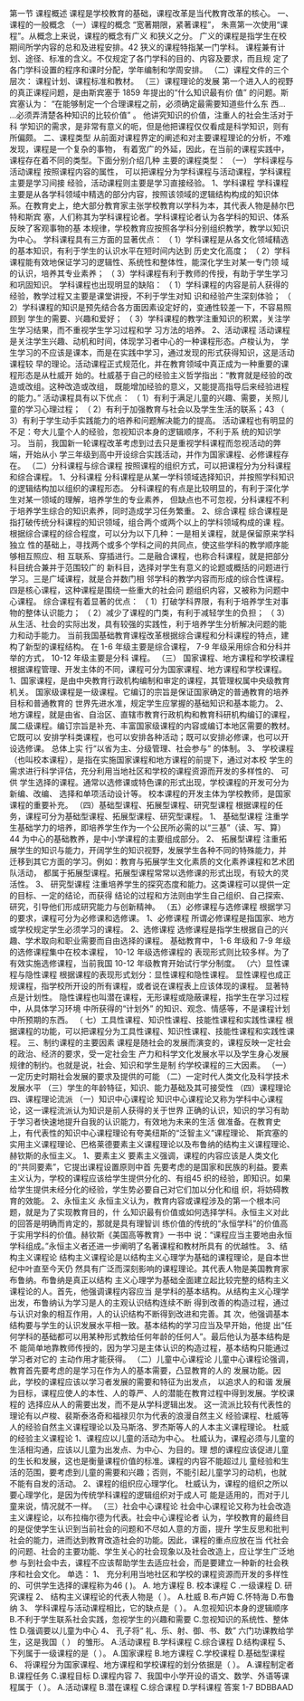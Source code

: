 第一节 课程概述
课程是学校教育的基础，课程改革是当代教育改革的核心。
一、课程的一般概念
（一）课程的概念
“宽著期限，紧著课程”， 朱熹第一次使用“课程”。从概念上来说，课程的概念有广义
和狭义之分。
广义的课程是指学生在校期间所学内容的总和及进程安排。42
狭义的课程特指某一门学科。
课程兼有计划、途径、标准的含义。不仅规定了各门学科的目的、内容及要求，而且规
定了各门学科设置的程序和课时分配，学年编制和学周安排。
（二）课程文件的三个层次： 课程计划、课程标准和教材。
（三）课程理论的发展
第一个进入人的视野的真正课程问题，是由斯宾塞于 1859 年提出的“什么知识最有价
值” 的问题。斯宾塞认为： “在能够制定一个合理课程之前，必须确定最需要知道些什么东
西… …必须弄清楚各种知识的比较价值” 。 他讲究知识的价值，注重人的社会生活对于科
学知识的需求，是非常有意义的呃，但是他把课程仅仅看成是科学知识，则有所偏颇。
二、课程类型
从前面对课程界定的阐述和对主要课程理论的分析，不难发现，课程是一个复杂的事物，
有着宽广的外延，因此，在当前的课程实践中，课程存在着不同的类型。下面分别介绍几种
主要的课程类型：
（一） 学科课程与活动课程
按照课程内容的属性， 可以把课程分为学科课程与活动课程，学科课程主要是学习间接
经验，活动课程则主要是学习直接经验。
1、学科课程
学科课程主要是从各学科领域中精选的部分内容，按照该领域的逻辑结构构成的知识体
系。在教育史上，绝大部分教育家主张学校教育以学科为本，其代表人物是赫尔巴特和斯宾
塞，人们称其为学科课程论者。学科课程论者认为各学科的知识、体系反映了客观事物的基
本规律，学校教育应按照各学科分别组织教学，教学以知识为中心。
学科课程具有三方面的显著优点：
（ 1）学科课程是从各文化领域精选的基本知识，有利于学生的认识水平在短时间内达到
历史文化高度；
（ 2）学科课程能有效地保证学习的逻辑性、系统性和整体性，能深化学生对某一专门领
域的认识，培养其专业素养；
（ 3）学科课程有利于教师的传授，有助于学生学习和巩固知识。
学科课程也出现明显的缺陷：
（ 1）学科课程的内容是前人获得的经验，教学过程又主要是课堂讲授，不利于学生对知
识和经验产生深刻体验；
（ 2）学科课程的知识是预先结合各方面因素设定好的，变通性较差一下，不容易照顾到
学生的需要、兴趣和爱好；
（ 3）学科课程的教学注重知识的积累，关注学生学习结果，而不重视学生学习过程和学
习方法的培养。
2、活动课程
活动课程是关注学生兴趣、动机和时间，体现学习者中心的一种课程形态。卢梭认为，
学生学习的不应该是课本，而是在实践中学习，通过发现的形式获得知识，这是活动课程较
早的理论。活动课程正式规范化，并在教育领域中真正成为一种重要的课程形态是从杜威开
始的。杜威基于自己的经验主义哲学指出：“教育就是经验的改造或改组。这种改造或改组，
既能增加经验的意义，又能提高指导后来经验进程的能力。”
活动课程具有以下优点：
（ 1）有利于满足儿童的兴趣、需要，关照儿童的学习心理过程；
（ 2）有利于加强教育与社会以及学生生活的联系；43
（ 3）有利于学生动手实践能力的培养和问题解决能力的提高。
活动课程也有明显的不足：夸大儿童个人的经验，忽视知识本身的逻辑顺序，不利于系
统的知识学习。
当前，我国新一轮课程改革考虑到过去只是重视学科课程而忽视活动的弊端，开始从小
学三年级到高中开设综合实践活动，并作为国家课程、必修课程存在。
（二）分科课程与综合课程
按照课程的组织方式，可以把课程分为分科课程和综合课程。
1、分科课程
分科课程是从某一学科领域选择知识，并按照学科知识的逻辑结构加以组织的课程形态。
分科课程的有点是比较明显的，有利于深化学生对某一领域的理解，培养学生的专业素养，
但缺点也不可忽视，分科课程不利于培养学生综合的知识素养，同时造成学习任务繁重。
2、综合课程
综合课程是指打破传统分科课程的知识领域，组合两个或两个以上的学科领域构成的课
程。根据综合课程的综合程度，可以分为以下几种：一是相关课程，就是保留原来学科独立
性的基础上，寻找两个或多个学科之间的共同点，使这些学科的教学顺序能够相互照应、相
互联系、穿插进行。二是融合课程，也称合科课程，就是把部分科目统合兼并于范围较广的
新科目，选择对学生有意义的论题或概括的问题进行学习。三是广域课程，就是合并数门相
邻学科的教学内容而形成的综合性课程。四是核心课程，这种课程是围绕一些重大的社会问
题组织内容，又被称为问题中心课程。
综合课程有着显著的优点：
（ 1）打破学科界限，有利于培养学生对事物的整体认识能力；
（ 2）减少了课程的门类，有利于减轻学生的负担；
（ 3）从生活、社会的实际出发，具有较强的实践性，利于培养学生分析解决问题的能
力和动手能力。
当前我国基础教育课程改革根据综合课程和分科课程的特点，建构了新型的课程结构。
在 1-6 年级主要是综合课程， 7-9 年级采用综合和分科并举的方式， 10-12 年级主要是分科
课程。
（三） 国家课程、地方课程和学校课程
根据课程管理、开发主体的不同，课程可分为国家课程、地方课程和学校课程。
1、国家课程，是由中央教育行政机构编制和审定的课程，其管理权属中央级教育机关。
国家级课程是一级课程。它编订的宗旨是保证国家确定的普通教育的培养目标和普通教育的
世界先进水准，规定学生应掌握的基础知识和基本能力。
2、 地方课程，就是由省、自治区、直辖市教育行政机构和教育科研机构编订的课程，
属二级课程。编订宗旨是补充、丰富国家级课程的内容或编订本地区需要的教材。它既可以
安排学科类课程，也可以安排各种活动；既可以安排必修课，也可以开设选修课。 总体上实
行“以省为主、分级管理、社会参与” 的体制。
3、 学校课程（也叫校本课程），是指在实施国家课程和地方课程的前提下，通过对本校
学生的需求进行科学评估，充分利用当地社区和学校的课程资源而开发的多样性的、 可供
学生选择的课程。通常以选修课或特色课的形式出现，学校课程的开发可分为新编、改编、
选择和单项活动设计等。 校本课程的开发主体为学校教师，是国家课程的重要补充。
（四）基础型课程、拓展型课程、研究型课程
根据课程的任务，课程可分为基础型课程、拓展型课程、研究型课程。
1、 基础型课程
注重学生基础学力的培养，即培养学生作为一个公民所必需的以“三基”（读、写、算）44
为中心的基础教养，是中小学课程的主要组成部分。
2、 拓展型课程
注重拓展学生的知识与能力，开阔学生的知识视野，发展学生各种不同的特殊能力，并
迁移到其它方面的学习。例如：教育与拓展学生文化素质的文化素养课程和艺术团队活动，
都属于拓展型课程。拓展型课程常常以选修课的形式出现，有较大的灵活性。
3、 研究型课程
注重培养学生的探究态度和能力。这类课程可以提供一定的目标、一定的结论，而获得
结论的过程和方法则由学生自己组织、自己探索、研究，引导他们形成研究能力与创新精神。
（五）必修课程与选修课程
根据学习的要求，课程可分为必修课和选修课。
1、必修课程
所谓必修课程是指国家、地方或学校规定学生必须学习的课程。
2、选修课程
选修课程是指学生根据自己的兴趣、学术取向和职业需要而自由选择的课程。
基础教育中， 1-6 年级和 7-9 年级的选修课程集中在校本课程， 10-12 年级选修课程的
表现形式则比较多样。为了有效实施选修课程，当前我国 10-12 年级教育开始试行学分制度。
（六）显性课程与隐性课程
根据课程的表现形式划分：显性课程和隐性课程。
显性课程也成正规课程，指学校所开设的所有课程，或者说在课程表上应该体现的课程。
显著特点是计划性。
隐性课程也叫潜在课程，无形课程或隐蔽课程，指学生在学习过程中，从具体学习环境
中所获得的“计划外” 的知识、观念、情感等，不是课程计划中所预期的东西。
（ 七）工具性课程、知识性课程、技能性课程和实践性课程
根据课程的功能，可以把课程分为工具性课程、知识性课程、技能性课程和实践性课程。
三、制约课程的主要因素
课程是随社会的发展而演变的，课程反映一定社会的政治、经济的要求，受一定社会生
产力和科学文化发展水平以及学生身心发展规律的制约。也就是说，社会、知识和学生是制
约学校课程的三大因素。
（一）一定历史时期社会发展的要求及提供的可能
（二）一定时代人类文化及科学技术发展水平
（三）学生的年龄特征，知识、能力基础及其可接受性
（四）课程理论
四、课程理论流派
（一）知识中心课程论
知识中心课程论又称为学科中心课程论，这一课程流派认为知识是前人获得的关于世界
正确的认识，知识的学习有助于学习者快速地提升自我的认识能力，有效地为未来的生活
做准备。在教育史上，有代表性的知识中心课程理论有夸美纽斯的“泛智主义”课程理论、
斯宾塞的实用主义课程理论、巴格莱德要素主义课程理论以及布鲁纳的结构主义课程理论、
赫钦斯的永恒主义。
1、要素主义
要素主义强调，课程的内容应该是人类文化的“共同要素”，它提出课程设置原则中首
先要考虑的是国家和民族的利益。要素主义认为，学校的课程应该给学生提供分化的、有组45
织的经验，即知识。如果给学生提供未经分化的经验，学生势必要自己对它们加以分化和组
织，将妨碍教育的效能。
2、永恒主义
永恒主义认为，教育内容或课程涉及的第一个根本问题，就是为了实现教育目的，什
么知识最有价值或如何选择学科。永恒主义对此的回答是明确而肯定的，那就是具有理智训
练价值的传统的“永恒学科”的价值高于实用学科的价值。赫钦斯《美国高等教育》一书中
说：“课程应当主要地由永恒学科组成。”永恒主义者还进一步阐明了名著课程和教材所具有
的优越性。
3、结构主义课程论
结构主义课程论是以结构主义心理学为基础的课程理论，是自本世纪中叶直至今天仍
然具有广泛而深刻影响的课程理论。其代表人物是美国教育家布鲁纳。布鲁纳是真正以结构
主义心理学为基础全面建立起比较完整的结构主义课程论的人。首先，他强调课程内容应当
是学科的基本结构。从结构主义心理学出发，布鲁纳认为学习是人的主观认识结构连续不断
得到改善的构造过程，通过与认识对象的相互作用，人的认识结构不断得到改进和完善。其
次，他强调基本结构要与学生的认识发展水平相一致。基本结构的学习应当及早开始，他提
出“任何学科的基础都可以用某种形式教给任何年龄的任何人”。最后他认为基本结构是不
能简单地靠教师传授的，因为学习是主体认识的构造过程，基本结构只能通过学习者对它的
主动作用才能获得。
（二）儿童中心课程论
儿童中心课程论强调，教育首先要考虑的是学习在作为人的基本需要，凸显教育的人的
发展功能。因此，学校的课程应该以学习者发展的需要和特征为出发点， 以追求人的和谐
发展为目标，课程应使人的本性、人的尊严、人的潜能在教育过程中得到发展。学校课程的
选择应从人的需要出发，而不是从学科逻辑出发。
这一流派比较有代表性的理论有以卢梭、裴斯泰洛奇和福禄贝尔为代表的浪漫自然主义
经验课程、杜威等人的经验自然主义课程理论以及马斯洛、罗杰斯等人的人本主义课程理论。
杜威的经验主义课程论
1、课程应以儿童的活动为中心。
杜威认为，课程必须与儿童的生活相沟通，应该以儿童为出发点、为中心、为目的。理
想的课程应该促进儿童的生长和发展，这也是衡量课程价值的标准。课程的内容不能超过儿
童经验和生活的范围，要考虑到儿童的需要和兴趣；否则，不能引起儿童学习的动机，也就
不能有自发的活动。
2、课程的组织应心理学化。
杜威认为，课程的组织之所以要心理学化，是因为传统学科课程的逻辑组织对于成人可
能是适用的，而对于儿童来说，情况就不一样。
（三）社会中心课程论
社会中心课程论又称为社会改造主义课程论，以布拉梅尔德为代表。社会中心课程论者
认为，学校教育的最终目的是促使学生认识到当前社会的问题和不尽如人意的方面，提升
学生反思和批判社会的能力，进而达到教育改造社会的功能。因此，课程的重点应放在当
代社会的问题、社会的主要功能、学生关心的社会现象以及社会改造上，应让学生广泛地参
与到社会中去，课程不应该帮助学生去适应社会，而是要建立一种新的社会秩序和社会文化。
单选：
1、 充分利用当地社区和学校的课程资源而开发的多样性的、可供学生选择的课程称为46
( )。
A. 地方课程 B. 校本课程
C .一级课程 D. 研究课程
2、 结构主义课程论的代表人物是（ ）。
A.杜威 B.布卢姆 C.怀特海 D.布鲁纳
3、 学科课程与活动课程相比，它的缺点是（ ）。
A.忽视知识本身的逻辑顺序
B.不利于学生联系社会实践，忽视学生的兴趣和需要
C.忽视知识的系统性、整体性
D.强调要以儿童为中心
4、 孔子将“ 礼、乐、射、御、书、数” 六门功课教给学生，这是我国（ ） 的雏形。
A.活动课程 B.学科课程 C.综合课程 D.结构课程
5、 下列属于一级课程的是（ ）。
A.国家课程 B.地方课程 C.学校课程 D.基础型课程
6、 将课程分为国家课程、地方课程和学校课程的划分依据是（ ）。
A.课程制定者 B.课程任务 C.课程目标 D.课程内容
7、我国中小学开设的语文、数学、外语等课程属于（ ）。
A.活动课程 B.潜在课程 C.综合课程 D.学科课程
答案 1-7 BDBBAAD